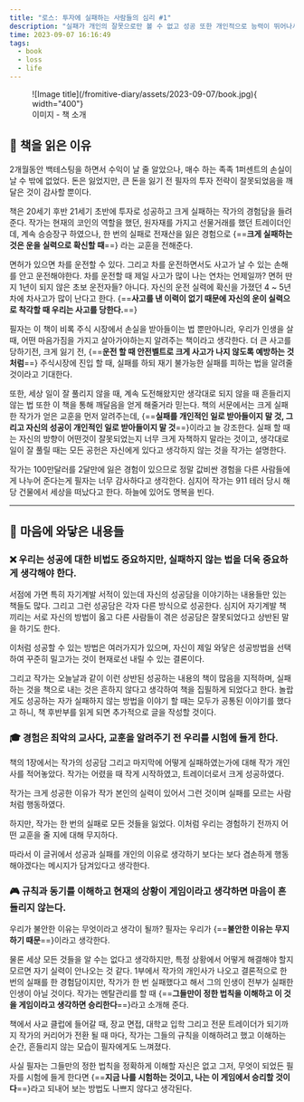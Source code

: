 ```yaml
---
title: "로스: 투자에 실패하는 사람들의 심리 #1"
description: "실패가 개인의 잘못으로만 볼 수 없고 성공 또한 개인적으로 능력이 뛰어나서도 아닐 수 있다."
time: 2023-09-07 16:16:49
tags:
  - book
  - loss
  - life
---
```


<figure markdown>
![Image title](/fromitive-diary/assets/2023-09-07/book.jpg){ width="400"}
<figcaption>이미지 - 책 소개</figcaption>
</figure>

## 🤔 책을 읽은 이유

2개월동안 백테스팅을 하면서 수익이 날 줄 알았으나, 매수 하는 족족 1퍼센트의 손실이 날 수 밖에 없었다. 돈은 잃었지만, 큰 돈을 잃기 전 필자의 투자 전략이 잘못되었음을 깨달은 것이 감사할 뿐이다.

책은 20세기 후반 21세기 초반에 투자로 성공하고 크게 실패하는 작가의 경험담을 들려준다. 작가는 현재의 코인의 역할을 했던, 원자재를 가지고 선물거래를 했던 트레이더인데, 계속 승승장구 하였으나, 한 번의 실패로 전재산을 잃은 경험으로 {==**크게 실패하는 것은 운을 실력으로 확신할 때**==} 라는 교훈을 전해준다.

면허가 있으면 차를 운전할 수 있다. 그리고 차를 운전하면서도 사고가 날 수 있는 손해를 안고 운전해야한다. 차를 운전할 때 제일 사고가 많이 나는 연차는 언제일까? 면허 딴 지 1년이 되지 않은 초보 운전자들? 아니다. 자신의 운전 실력에 확신을 가졌던 4 ~ 5년차에 차사고가 많이 난다고 한다. {==**사고를 낸 이력이 없기 때문에 자신의 운이 실력으로 착각할 때 우리는 사고를 당한다.**==}

필자는 이 책이 비록 주식 시장에서 손실을 받아들이는 법 뿐만아니라, 우리가 인생을 살 때, 어떤 마음가짐을 가지고 살아가야하는지 알려주는 책이라고 생각한다. 더 큰 사고를 당하기전, 크게 잃기 전, {==**운전 할 때 안전벨트로 크게 사고가 나지 않도록 예방하는 것처럼**==} 주식시장에 진입 할 때, 실패를 하되 재기 불가능한 실패를 피하는 법을 알려줄 것이라고 기대한다.

또한, 세상 일이 잘 풀리지 않을 때, 계속 도전해왔지만 생각대로 되지 않을 때 흔들리지 않는 법 또한 이 책을 통해 깨달음을 얻게 해줄거라 믿는다. 책의 서문에서는 크게 실패한 작가가 얻은 교훈을 먼저 알려주는데, {==**실패를 개인적인 일로 받아들이지 말 것, 그리고 자신의 성공이 개인적인 일로 받아들이지 말 것**==}이라고 늘 강조한다. 실패 할 때는 자신의 방향이 어떤것이 잘못되었는지 너무 크게 자책하지 말라는 것이고, 생각대로 일이 잘 풀릴 때는 모든 공헌은 자신에게 있다고 생각하지 않는 것을 작가는 설명한다.

작가는 100만달러를 2달만에 잃은 경험이 있으므로 정말 값비싼 경험을 다른 사람들에게 나누어 준다는게 필자는 너무 감사하다고 생각한다. 심지어 작가는 911 테러 당시 해당 건물에서 세상을 떠났다고 한다. 하늘에 있어도 명복을 빈다.

---

## 🌟 마음에 와닿은 내용들

### ❌ 우리는 성공에 대한 비법도 중요하지만, 실패하지 않는 법을 더욱 중요하게 생각해야 한다.

서점에 가면 특히 자기계발 서적이 있는데 자신의 성공담을 이야기하는 내용들만 있는 책들도 많다. 그리고 그런 성공담은 각자 다른 방식으로 성공한다. 심지어 자기계발 책 끼리는 서로 자신의 방법이 옳고 다른 사람들이 겪은 성공담은 잘못되었다고 상반된 말을 하기도 한다.

이처럼 성공할 수 있는 방법은 여러가지가 있으며, 자신이 제일 와닿은 성공방법을 선택하여 꾸준히 밀고가는 것이 현재로선 내릴 수 있는 결론이다.

그리고 작가는 오늘날과 같이 이런 상반된 성공하는 내용의 책이 많음을 지적하며, 실패하는 것을 책으로 내는 것은 흔하지 않다고 생각하여 책을 집필하게 되었다고 한다. 놀랍게도 성공하는 자가 실패하지 않는 방법을 이야기 할 때는 모두가 공통된 이야기를 했다고 하니, 책 후반부를 읽게 되면 추가적으로 글을 작성할 것이다.


### 🎓 경험은 최악의 교사다, 교훈을 알려주기 전 우리를 시험에 들게 한다.

책의 1장에서는 작가의 성공담 그리고 마지막에 어떻게 실패하였는가에 대해 작가 개인사를 적어놓았다. 작가는 어렸을 때 작게 시작하였고, 트레이더로서 크게 성공하였다.

작가는 크게 성공한 이유가 작가 본인의 실력이 있어서 그런 것이며 실패를 모르는 사람처럼 행동하였다.

하지만, 작가는 한 번의 실패로 모든 것들을 잃었다. 이처럼 우리는 경험하기 전까지 어떤 교훈을 줄 지에 대해 무지하다.

따라서 이 글귀에서 성공과 실패를 개인의 이유로 생각하기 보다는 보다 겸손하게 행동해야겠다는 메시지가 담겨있다고 생각한다.

### 🎮 규칙과 동기를 이해하고 현재의 상황이 게임이라고 생각하면 마음이 흔들리지 않는다.

우리가 불안한 이유는 무엇이라고 생각이 될까? 필자는 우리가 {==**불안한 이유는 무지하기 때문**==}이라고 생각한다.

물론 세상 모든 것들을 알 수는 없다고 생각하지만, 특정 상황에서 어떻게 해결해야 할지 모르면 자기 실력이 안나오는 것 같다. 1부에서 작가의 개인사가 나오고 결론적으로 한 번의 실패를 한 경험담이지만, 작가가 한 번 실패했다고 해서 그의 인생이 전부가 실패한 인생이 아닐 것이다. 작가는 멘탈관리를 할 때 {==**그들만이 정한 법칙을 이해하고 이 것을 게임이라고 생각하면 승리한다**==}라고 소개해 준다.

책에서 사교 클럽에 들어갈 때, 장교 면접, 대학교 입학 그리고 전문 트레이더가 되기까지 작가의 커리어가 전환 될 때 마다, 작가는 그들의 규칙을 이해하려고 했고 이해하는 순간, 흔들리지 않는 모습이 필자에게도 느껴졌다.

사실 필자는 그들만의 정한 법칙을 정확하게 이해할 자신은 없고 그저, 무엇이 되었든 필자를 시험에 들게 한다면 {==**지금 나를 시험하는 것이고, 나는 이 게임에서 승리할 것이다**==}라고 되내어 보는 방법도 나쁘지 않다고 생각된다.
